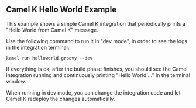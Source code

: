 ## Camel K Hello World Example

This example shows a simple Camel K integration that periodically prints a "Hello World from Camel K" message.

Use the following command to run it in "dev mode", in order to see the logs in the integration terminal:

`kamel run helloworld.groovy --dev`

If everything is ok, after the build phase finishes, you should see the Camel integration running and continuously printing "Hello World!..." in the terminal window.

When running in dev mode, you can change the integration code and let Camel K redeploy the changes automatically.